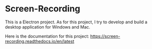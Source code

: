 # Screen-Recording

This is a Electron project.
As for this project, I try to develop and build a desktop application for Windows and Mac.

Here is the documentation for this project: https://screen-recording.readthedocs.io/en/latest
